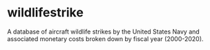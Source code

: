 # wildlifestrike
A database of aircraft wildlife strikes by the United States Navy and associated monetary costs broken down by fiscal year (2000-2020). 
